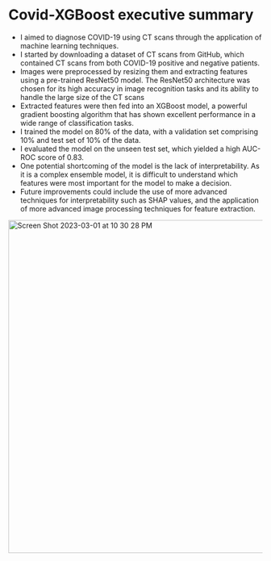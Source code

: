 # Covid-XGBoost executive summary
- I aimed to diagnose COVID-19 using CT scans through the application of machine learning techniques.
- I started by downloading a dataset of CT scans from GitHub, which contained CT scans from both COVID-19 positive and negative patients.
- Images were preprocessed by resizing them and extracting features using a pre-trained ResNet50 model. The ResNet50 architecture was chosen for its high accuracy in image recognition tasks and its ability to handle the large size of the CT scans
- Extracted features were then fed into an XGBoost model, a powerful gradient boosting algorithm that has shown excellent performance in a wide range of classification tasks.
- I trained the model on 80% of the data, with a validation set comprising 10% and test set of 10% of the data.
- I evaluated the model on the unseen test set, which yielded a high AUC-ROC score of 0.83.
- One potential shortcoming of the model is the lack of interpretability. As it is a complex ensemble model, it is difficult to understand which features were most important for the model to make a decision.
- Future improvements could include the use of more advanced techniques for interpretability such as SHAP values, and the application of more advanced image processing techniques for feature extraction.
<img width="660" alt="Screen Shot 2023-03-01 at 10 30 28 PM" src="https://user-images.githubusercontent.com/87498313/222324014-c0cb4825-223b-4b13-bc9b-8c5b46858461.png">
